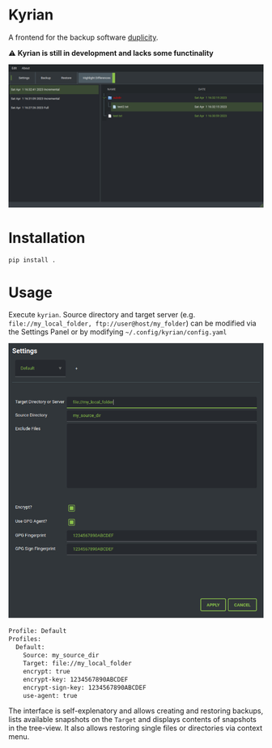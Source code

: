 # Kyrian
A frontend for the backup software [duplicity](https://gitlab.com/duplicity/duplicity). 

⚠️ **Kyrian is still in development and lacks some functinality**

![MainWindow](/screenshots/mw.jpg?raw=true "Main Window")


# Installation

```
pip install .
```

# Usage

Execute `kyrian`.
Source directory and target server (e.g. `file://my_local_folder, ftp://user@host/my_folder`) can be modified via the Settings Panel or by modifying `~/.config/kyrian/config.yaml`

![SettingsWindow](/screenshots/settings.jpg?raw=true "Settings")

```
Profile: Default
Profiles:
  Default:
    Source: my_source_dir
    Target: file://my_local_folder
    encrypt: true
    encrypt-key: 1234567890ABCDEF
    encrypt-sign-key: 1234567890ABCDEF
    use-agent: true
```
The interface is self-explenatory and allows creating and restoring backups, lists available snapshots on the `Target` and displays contents of snapshots in the tree-view. It also allows restoring single files or directories via context menu.
